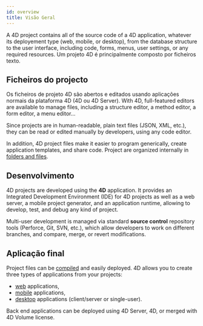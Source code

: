 ```yaml
---
id: overview
title: Visão Geral
---
```


A 4D project contains all of the source code of a 4D application, whatever its deployement type (web, mobile, or desktop), from the database structure to the user interface, including code, forms, menus, user settings, or any required resources. Um projeto 4D é principalmente composto por ficheiros texto.


## Ficheiros do projecto

Os ficheiros de projeto 4D são abertos e editados usando aplicações normais da plataforma 4D (4D ou 4D Server). With 4D, full-featured editors are available to manage files, including a structure editor, a method editor, a form editor, a menu editor...

Since projects are in human-readable, plain text files (JSON, XML, etc.), they can be read or edited manually by developers, using any code editor.

In addition, 4D project files make it easier to program generically, create application templates, and share code. Project are organized internally in [folders and files](Project/architecture.md).


## Desenvolvimento

4D projects are developed using the **4D** application. It provides an Integrated Development Environment (IDE) for 4D projects as well as a web server, a mobile project generator, and an application runtime, allowing to develop, test, and debug any kind of project.

Multi-user development is managed via standard **source control** repository tools (Perforce, Git, SVN, etc.), which allow developers to work on different branches, and compare, merge, or revert modifications.


## Aplicação final

Project files can be [compiled](compiler.md) and easily deployed. 4D allows you to create three types of applications from your projects:

- [web](WebServer/webServer.md) applications,
- [mobile](https://developer.4d.com/4d-for-ios/) applications,
- [desktop](Desktop/building.md) applications (client/server or single-user).

Back end applications can be deployed using 4D Server, 4D, or merged with 4D Volume license.